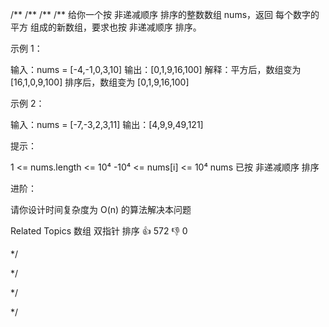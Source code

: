 /**
/**
/**
/**
给你一个按 非递减顺序 排序的整数数组 nums，返回 每个数字的平方 组成的新数组，要求也按 非递减顺序 排序。 

 
 

 

 示例 1： 

 
输入：nums = [-4,-1,0,3,10]
输出：[0,1,9,16,100]
解释：平方后，数组变为 [16,1,0,9,100]
排序后，数组变为 [0,1,9,16,100] 

 示例 2： 

 
输入：nums = [-7,-3,2,3,11]
输出：[4,9,9,49,121]
 

 

 提示： 

 
 1 <= nums.length <= 10⁴ 
 -10⁴ <= nums[i] <= 10⁴ 
 nums 已按 非递减顺序 排序 
 

 

 进阶： 

 
 请你设计时间复杂度为 O(n) 的算法解决本问题 
 
 Related Topics 数组 双指针 排序 👍 572 👎 0

*/

*/

*/

*/